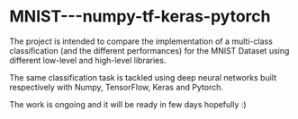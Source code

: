 # MNIST---numpy-tf-keras-pytorch

The project is intended to compare the implementation of a multi-class classification (and the different performances) for the MNIST Dataset using different low-level and high-level libraries.

The same classification task is tackled using deep neural networks built respectively with Numpy, TensorFlow, Keras and Pytorch.

The work is ongoing and it will be ready in few days hopefully :)
